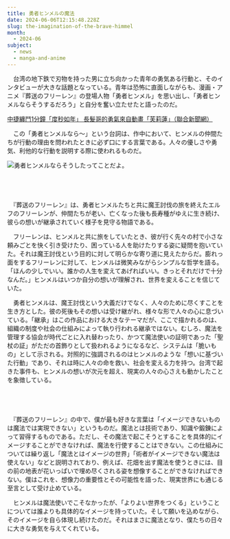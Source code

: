 ```yaml
---
title: 勇者ヒンメルの魔法
date: 2024-06-06T12:15:48.228Z
slug: the-imagination-of-the-brave-himmel
month:
  - 2024-06
subject:
  - news
  - manga-and-anime
---
```

　台湾の地下鉄で刃物を持った男に立ち向かった青年の勇気ある行動と、そのインタビューが大きな話題となっている。青年は恐怖に直面しながらも、漫画・アニメ『葬送のフリーレン』の登場人物「勇者ヒンメル」を思い出し、「勇者ヒンメルならそうするだろう」と自分を奮い立たせたと語ったのだ。

[中捷纏鬥1分鐘「度秒如年」 長髮哥的勇氣來自動畫「芙莉蓮」（聯合新聞網）](https://udn.com/news/story/7325/8008534)

　この「勇者ヒンメルなら〜」という台詞は、作中において、ヒンメルの仲間たちが行動の理由を問われたときに必ず口にする言葉である。人々の優しさや勇気、利他的な行動を説明する際に使われるものだ。

![勇者ヒンメルならそうしたってことだよ。](/images/diary/the-imagination-of-the-brave-himmel/01.jpeg "勇者ヒンメルならそうしたってことだよ。")

###### 　﻿

　『葬送のフリーレン』は、勇者ヒンメルたちと共に魔王討伐の旅を終えたエルフのフリーレンが、仲間たちが老い、亡くなった後も長寿種がゆえに生き続け、彼らの想いが継承されていく様子を見守る物語である。

　フリーレンは、ヒンメルと共に旅をしていたとき、彼が行く先々の村で小さな頼みごとを快く引き受けたり、困っている人を助けたりする姿に疑問を抱いていた。それは魔王討伐という目的に対して明らかな寄り道に見えたからだ。膨れっ面をするフリーレンに対して、ヒンメルは微笑みながらシンプルな哲学を語る。「ほんの少しでいい。誰かの人生を変えてあげればいい。きっとそれだけで十分なんだ。」ヒンメルはいつか自分の想いが理解され、世界を変えることを信じていた。

　勇者ヒンメルは、魔王討伐という大義だけでなく、人々のために尽くすことを生き方とした。彼の死後もその想いは受け継がれ、様々な形で人々の心に息づいている。「継承」はこの作品における大きなテーマだが、ここで描かれるのは、組織の制度や社会の仕組みによって執り行われる継承ではない。むしろ、魔法を管理する協会が時代ごとに入れ替わったり、かつて魔法使いの証明であった「聖杖の証」がただの首飾りとして扱われるようになるなど、システムは「脆いもの」として示される。対照的に強調されるのはヒンメルのような「想いに基づいた行動」であり、それは時に人々の命を救い、社会を変える力を持つ。台湾で起きた事件も、ヒンメルの想いが次元を超え、現実の人々の心さえも動かしたことを象徴している。

###### 　﻿

　『葬送のフリーレン』の中で、僕が最も好きな言葉は「イメージできないものは魔法では実現できない」というものだ。魔法とは技術であり、知識や鍛錬によって習得するものである。ただし、その魔法で起こそうとすることを具体的にイメージすることができなければ、魔法を行使することはできない。この仕組みについては繰り返し「魔法とはイメージの世界」「術者がイメージできない魔法は使えない」などと説明されており、例えば、花畑を出す魔法を使うときには、目の前の地表が花いっぱいで埋め尽くされる姿を想像することができなければできない。僕はこれを、想像力の重要性とその可能性を語った、現実世界にも通じる至言として受け止めている。

　ヒンメルは魔法使いでこそなかったが、「よりよい世界をつくる」ということについては誰よりも具体的なイメージを持っていた。そして願いを込めながら、そのイメージを自ら体現し続けたのだ。それはまさに魔法となり、僕たちの日々に大きな勇気を与えてくれている。